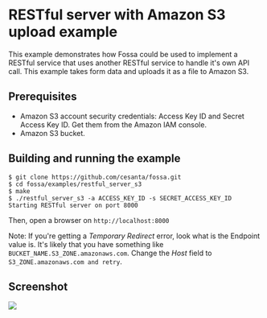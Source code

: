 RESTful server with Amazon S3 upload example
============================================

This example demonstrates how Fossa could be used to implement a RESTful
service that uses another RESTful service to handle it's own API call.
This example takes form data and uploads it as a file to Amazon S3.

## Prerequisites

- Amazon S3 account security credentials: Access Key ID and Secret Access
  Key ID. Get them from the Amazon IAM console.
- Amazon S3 bucket.

## Building and running the example

    $ git clone https://github.com/cesanta/fossa.git
    $ cd fossa/examples/restful_server_s3
    $ make
    $ ./restful_server_s3 -a ACCESS_KEY_ID -s SECRET_ACCESS_KEY_ID
    Starting RESTful server on port 8000

Then, open a browser on `http://localhost:8000`

Note: If you're getting a *Temporary Redirect* error, look what is the
Endpoint value is. It's likely that you have something like
`BUCKET_NAME.S3_ZONE.amazonaws.com`.
Change the *Host* field to `S3_ZONE.amazonaws.com and retry`.

## Screenshot

![](http://cesanta.com/images/fossa_s3_example.png)

